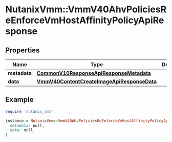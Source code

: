 # NutanixVmm::VmmV40AhvPoliciesReEnforceVmHostAffinityPolicyApiResponse

## Properties

| Name | Type | Description | Notes |
| ---- | ---- | ----------- | ----- |
| **metadata** | [**CommonV10ResponseApiResponseMetadata**](CommonV10ResponseApiResponseMetadata.md) |  | [optional] |
| **data** | [**VmmV40ContentCreateImageApiResponseData**](VmmV40ContentCreateImageApiResponseData.md) |  | [optional] |

## Example

```ruby
require 'nutanix_vmm'

instance = NutanixVmm::VmmV40AhvPoliciesReEnforceVmHostAffinityPolicyApiResponse.new(
  metadata: null,
  data: null
)
```

